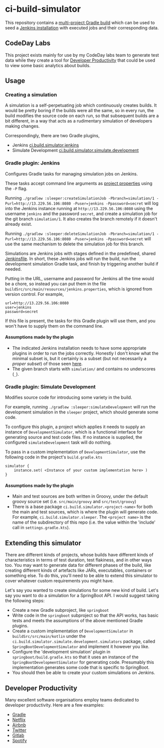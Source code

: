 # ci-build-simulator

This repository contains a 
[multi-project Gradle build](https://docs.gradle.org/current/userguide/multi_project_builds.html#sec:creating_multi_project_builds)
which can be used to seed a [Jenkins installation](https://github.com/robmoore-i/JenkinsEC2) with executed jobs and
their corresponding data.

## CodeDay Labs

This project exists mainly for use by my CodeDay labs team to generate test data while they create a tool for
[Developer Productivity](#developer-productivity) that could be used to view some basic analytics about builds.

## Usage

### Creating a simulation

A simulation is a self-perpetuating job which continuously creates builds. It would be pretty boring if the builds were
all the same, so in every run, the build modifies the source code on each run, so that subsequent builds are a bit
different, in a way that acts as a rudimentary simulation of developers making changes.

Correspondingly, there are two Gradle plugins,

- Jenkins
  [ci.build.simulator.jenkins](buildSrc/src/main/kotlin/ci/build/simulator/jenkins)
- Simulate Development
  [ci.build.simulator.simulate.development](buildSrc/src/main/kotlin/ci/build/simulator/simulate/development)

### Gradle plugin: Jenkins

Configures Gradle tasks for managing simulation jobs on Jenkins.

These tasks accept command line arguments as [project properties](https://docs.gradle.org/current/userguide/build_environment.html#sec:project_properties) 
using the `-P` flag.

Running `./gradlew :sleeper:createSimulationJob -Pbranch=simulation/1 -Purl=http://13.229.56.106:8080 -Puser=jenkins -Ppassword=secret`
will log into the Jenkins instance running at `http://13.229.56.106:8080` using the username `jenkins` and the password
`secret`, and create a simulation job for the git branch `simulation/1`. It also creates the branch remotely if it
doesn't already exist.

Running `./gradlew :sleeper:deleteSimulationJob -Pbranch=simulation/1 -Purl=http://13.229.56.106:8080 -Puser=jenkins -Ppassword=secret`
will use the same mechanism to delete the simulation job for this branch.

Simulations are Jenkins jobs with stages defined in the predefined, shared
[Jenkinsfile](buildSrc/src/main/resources/Jenkinsfile.groovy). In short, these Jenkins jobs will run the build, run the
development simulation Gradle task, and finish by triggering another build if needed.

Putting in the URL, username and password for Jenkins all the time would be a chore, so instead you can put them in the
file `buildSrc/src/main/resources/jenkins.properties`, which is ignored from version control. For example,

```
url=http://13.229.56.106:8080
user=jenkins
password=secret
```

If this file is present, the tasks for this Gradle plugin will use them, and you won't have to supply them on the 
command line.

#### Assumptions made by the plugin

- The indicated Jenkins installation needs to have some appropriate plugins in order to run the jobs correctly. Honestly
  I don't know what the minimal subset is, but it certainly is a subset (but not necessarily a _proper subset_) of those
  seen [here](https://github.com/robmoore-i/JenkinsEC2/blob/main/jenkins_install_plugins.sh#L17).
- The given branch starts with `simulation/` and contains no underscores (`_`).

### Gradle plugin: Simulate Development

Modifies source code for introducing some variety in the build.

For example, running `./gradlew :sleeper:simulateDevelopment` will run the development simulation in the `sleeper`
project, which should generate some code.

To configure this plugin, a project which applies it needs to supply an instance of `DevelopmentSimulator`, which is a
functional interface for generating source and test code files. If no instance is supplied, the configured
`simulateDevelopment` task will do nothing.

To pass in a custom implementation of `DevelopmentSimulator`, use the following code in the project's `build.gradle.kts`

```
simulator {
    instance.set( <Instance of your custom implementation here> )
}
```

#### Assumptions made by the plugin

- Main and test sources are both written in Groovy, under the default groovy source set
  (i.e. `src/main/groovy` and `src/test/groovy`)
- There is a base package `ci.build.simulator.<project-name>` for both the main and test sources, which is where the
  plugin will generate code. For example,
  `ci.build.simulator.sleeper`. The `<project name>` is the name of the subdirectory of this repo (i.e. the value within
  the 'include' call in `settings.gradle.kts`).

## Extending this simulator

There are different kinds of projects, whose builds have different kinds of characteristics in terms of test duration,
test flakiness, and in other ways too. You may want to generate data for different phases of the build, like creating
different kinds of artefacts like JARs, executables, containers or something else. To do this, you'll need to be able to
extend this simulator to cover whatever custom requirements you might have.

Let's say you wanted to create simulations for some new kind of build. Let's say you want to do a simulation for a
SpringBoot API. I would suggest taking the following steps:

- Create a new Gradle subproject, like `springboot`
- Write code in the `springboot` subproject so that the API works, has basic tests and meets the assumptions of the
  above mentioned Gradle plugins.
- Create a custom implementation of `DevelopmentSimulator` in `buildSrc/src/main/kotlin` under the
  `ci.build.simulator.simulate.development.simulators` package, called `SpringBootDevelopmentSimulator` and implement it
  however you like.
- Configure the 'development simulation' plugin in `springboot/build.gradle.kts` so that it uses an instance of the
  `SpringBootDevelopmentSimulator` for generating code. Presumably this implementation generates some code that is
  specific to SpringBoot.
- You should then be able to create your custom simulations on Jenkins.

## Developer Productivity

Many excellent software organisations employ teams dedicated to developer productivity. Here are a few examples:

- [Gradle](https://gradle.com/blog/top-three-reasons-to-launch-a-dedicated-developer-productivity-engineering-team/)
- [Netflix](https://jobs.netflix.com/jobs/59145792)
- [Airbnb](https://www.airbnb.com.sg/careers/departments/engineering/dev_infra)
- [Twitter](https://careers.twitter.com/en/work-for-twitter/202008/035a8b9d-3a5b-4156-bdeb-8042e4e06826/f46512c8-0ed2-4c9c-be08-bfbdae0fbcb8.html/staff-backend-engineer-developer-productivity-buildtools.html)
- [Gitlab](https://about.gitlab.com/handbook/engineering/quality/engineering-productivity-team/)
- [Spotify](https://engineering.atspotify.com/2020/08/27/how-we-improved-developer-productivity-for-our-devops-teams/)